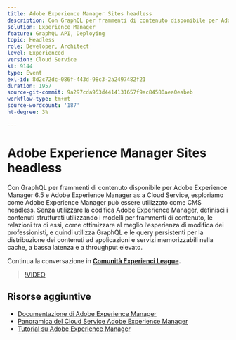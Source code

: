 ```yaml
---
title: Adobe Experience Manager Sites headless
description: Con GraphQL per frammenti di contenuto disponibile per Adobe Experience Manager 6.5 e Adobe Experience Manager as a Cloud Service, esploriamo come Adobe Experience Manager può essere utilizzato come CMS headless. Senza utilizzare la codifica Adobe Experience Manager, definisci i contenuti strutturati utilizzando i modelli per frammenti di contenuto, le relazioni tra di essi, come ottimizzare al meglio l’esperienza di modifica dei professionisti, e quindi utilizza GraphQL e le query persistenti per la distribuzione dei contenuti ad applicazioni e servizi memorizzabili nella cache, a bassa latenza e a throughput elevato.
solution: Experience Manager
feature: GraphQL API, Deploying
topic: Headless
role: Developer, Architect
level: Experienced
version: Cloud Service
kt: 9144
type: Event
exl-id: 8d2c72dc-086f-443d-98c3-2a2497482f21
duration: 1957
source-git-commit: 9a297cda953d4414131657f9ac84580aea0eabeb
workflow-type: tm+mt
source-wordcount: '187'
ht-degree: 3%

---
```


# Adobe Experience Manager Sites headless

Con GraphQL per frammenti di contenuto disponibile per Adobe Experience Manager 6.5 e Adobe Experience Manager as a Cloud Service, esploriamo come Adobe Experience Manager può essere utilizzato come CMS headless. Senza utilizzare la codifica Adobe Experience Manager, definisci i contenuti strutturati utilizzando i modelli per frammenti di contenuto, le relazioni tra di essi, come ottimizzare al meglio l’esperienza di modifica dei professionisti, e quindi utilizza GraphQL e le query persistenti per la distribuzione dei contenuti ad applicazioni e servizi memorizzabili nella cache, a bassa latenza e a throughput elevato.

Continua la conversazione in **[Comunità Experienci League](https://adobe.ly/39H5BWo).**

>[!VIDEO](https://video.tv.adobe.com/v/337576/?quality=12&learn=on&hidetitle=true)

## Risorse aggiuntive

- [Documentazione di Adobe Experience Manager](https://experienceleague.adobe.com/docs/experience-manager-cloud-service.html)
- [Panoramica del Cloud Service Adobe Experience Manager](https://experienceleague.adobe.com/docs/experience-manager-cloud-service/overview/home.html)
- [Tutorial su Adobe Experience Manager](https://experienceleague.adobe.com/docs/experience-manager-tutorials.html)
